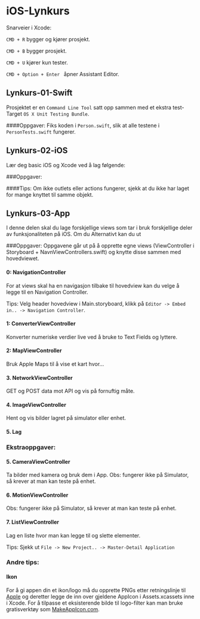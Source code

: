 # iOS-Lynkurs


Snarveier i Xcode:

```CMD + R``` bygger og kjører prosjekt.

```CMD + B``` bygger prosjekt.

```CMD + U``` kjører kun tester.

```CMD + Option + Enter ``` åpner Assistant Editor.

## Lynkurs-01-Swift
Prosjektet er en ```Command Line Tool``` satt opp sammen med et ekstra test-Target ```OS X Unit Testing Bundle```.

####Oppgaver: 
Fiks koden i ```Person.swift```, slik at alle testene i ```PersonTests.swift``` fungerer. 

## Lynkurs-02-iOS
Lær deg basic iOS og Xcode ved å lag følgende: 

###Oppgaver:

####Tips:
Om ikke outlets eller actions fungerer, sjekk at du ikke har laget for mange knyttet til samme objekt.

## Lynkurs-03-App
I denne delen skal du lage forskjellige views som tar i bruk forskjellige deler av funksjonaliteten på iOS. Om du Alternativt kan du ut

###Oppgaver:
Oppgavene går ut på å opprette egne views (ViewController i Storyboard + NavnViewControllers.swift) og knytte disse sammen med hovedviewet.

#### 0: NavigationController
For at views skal ha en navigasjon tilbake til hovedview kan du velge å legge til en Navigation Controller.

Tips: Velg header hovedview i Main.storyboard, klikk på ```Editor -> Embed in.. -> Navigation Controller```.

#### 1: ConverterViewController
Konverter numeriske verdier live ved å bruke to Text Fields og lyttere. 

#### 2: MapViewController
Bruk Apple Maps til å vise et kart hvor... 

#### 3. NetworkViewController
GET og POST data mot API og vis på fornuftig måte.

#### 4. ImageViewController
Hent og vis bilder lagret på simulator eller enhet.

#### 5. Lag 

### Ekstraoppgaver:

#### 5. CameraViewController
Ta bilder med kamera og bruk dem i App.
Obs: fungerer ikke på Simulator, så krever at man kan teste på enhet.

#### 6. MotionViewController
Obs: fungerer ikke på Simulator, så krever at man kan teste på enhet.

#### 7. ListViewController
Lag en liste hvor man kan legge til og slette elementer.

Tips:
Sjekk ut ```File -> New Project.. -> Master-Detail Application``` 

### Andre tips:

#### Ikon
For å gi appen din et ikon/logo må du opprette PNGs etter retningslinje til [Apple](human-interface-guidelines/graphics/app-icon) og deretter legge de inn over gjeldene AppIcon i Assets.xcassets inne i Xcode. For å tilpasse et eksisterende bilde til logo-filter kan man bruke gratisverktøy som [MakeAppIcon.com](https://makeappicon.com).
